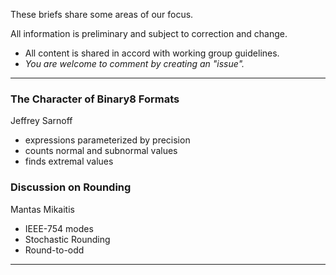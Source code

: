 These briefs share some areas of our focus.

All information is preliminary and subject to correction and change.
- All content is shared in accord with working group guidelines. 
- _You are welcome to comment by creating an "issue"._

----

### The Character of Binary8 Formats
Jeffrey Sarnoff
- expressions parameterized by precision
- counts normal and subnormal values
- finds extremal values

### Discussion on Rounding
Mantas Mikaitis
- IEEE-754 modes
- Stochastic Rounding
- Round-to-odd

----




